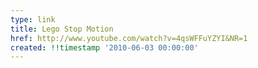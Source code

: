 ```yaml
---
type: link
title: Lego Stop Motion
href: http://www.youtube.com/watch?v=4qsWFFuYZYI&NR=1
created: !!timestamp '2010-06-03 00:00:00'
---
```

